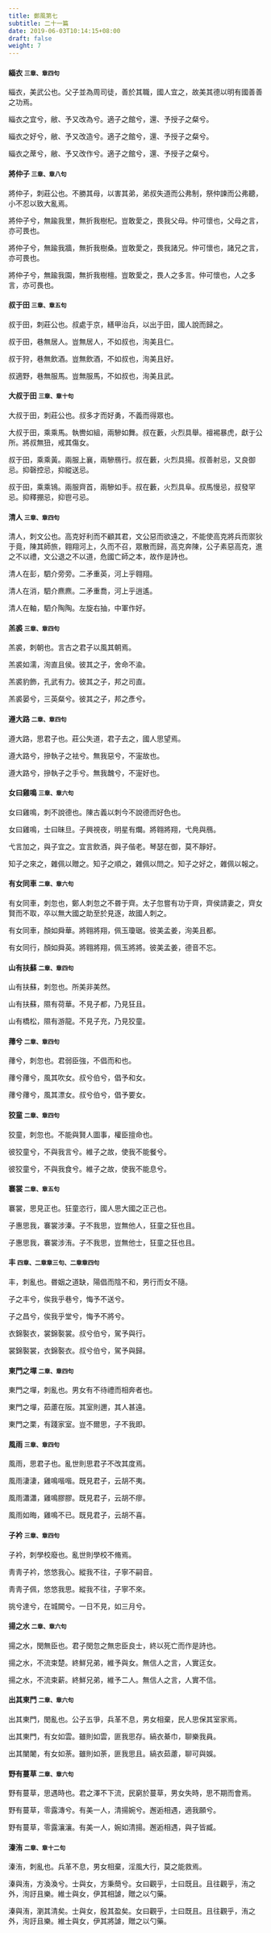 ```yaml
---
title: 鄭風第七
subtitle: 二十一篇
date: 2019-06-03T10:14:15+08:00
draft: false
weight: 7
---
```



<h4 id="7.1">緇衣 <small>三章、章四句</small></h4>

<div class="alert alert-dark" role="alert">
  緇衣，美武公也。父子並為周司徒，善於其職，國人宜之，故美其德以明有國善善之功焉。
</div>

<p id="7.1.1">緇衣之宜兮，敝、予又改為兮。適子之館兮，還、予授子之粲兮。</p>
<p id="7.1.2">緇衣之好兮，敝、予又改造兮。適子之館兮，還、予授子之粲兮。</p>
<p id="7.1.3">緇衣之蓆兮，敝、予又改作兮。適子之館兮，還、予授子之粲兮。</p>

<h4 id="7.2">將仲子 <small>三章、章八句</small></h4>

<div class="alert alert-dark" role="alert">
  將仲子，刺莊公也。不勝其母，以害其弟，弟叔失道而公弗制，祭仲諫而公弗聽，小不忍以致大亂焉。
</div>

<p id="7.2.1">將仲子兮，無踰我里，無折我樹杞。豈敢愛之，畏我父母。仲可懷也，父母之言，亦可畏也。</p>
<p id="7.2.2">將仲子兮，無踰我牆，無折我樹桑。豈敢愛之，畏我諸兄。仲可懷也，諸兄之言，亦可畏也。</p>
<p id="7.2.3">將仲子兮，無踰我園，無折我樹檀。豈敢愛之，畏人之多言。仲可懷也，人之多言，亦可畏也。</p>

<h4 id="7.3">叔于田 <small>三章、章五句</small></h4>

<div class="alert alert-dark" role="alert">
  叔于田，刺莊公也。叔處于京，繕甲治兵，以出于田，國人說而歸之。
</div>

<p id="7.3.1">叔于田，巷無居人。豈無居人，不如叔也，洵美且仁。</p>
<p id="7.3.2">叔于狩，巷無飲酒。豈無飲酒，不如叔也，洵美且好。</p>
<p id="7.3.3">叔適野，巷無服馬。豈無服馬，不如叔也，洵美且武。</p>

<h4 id="7.4">大叔于田 <small>三章、章十句</small></h4>

<div class="alert alert-dark" role="alert">
  大叔于田，刺莊公也。叔多才而好勇，不義而得眾也。
</div>

<p id="7.4.1">大叔于田，乘乘馬。執轡如組，兩驂如舞。叔在藪，火烈具舉。襢裼暴虎，獻于公所。將叔無狃，戒其傷女。</p>
<p id="7.4.2">叔于田，乘乘黃。兩服上襄，兩驂鴈行。叔在藪，火烈具揚。叔善射忌，又良御忌。抑磬控忌，抑縱送忌。</p>
<p id="7.4.3">叔于田，乘乘鴇。兩服齊首，兩驂如手。叔在藪，火烈具阜。叔馬慢忌，叔發罕忌。抑釋掤忌，抑鬯弓忌。</p>

<h4 id="7.5">清人 <small>三章、章四句</small></h4>

<div class="alert alert-dark" role="alert">
  清人，刺文公也。高克好利而不顧其君，文公惡而欲遠之，不能使高克將兵而禦狄于竟，陳其師旅，翱翔河上，久而不召，眾散而歸，高克奔陳，公子素惡高克，進之不以禮，文公退之不以道，危國亡師之本，故作是詩也。
</div>

<p id="7.5.1">清人在彭，駟介旁旁。二矛重英，河上乎翱翔。</p>
<p id="7.5.2">清人在消，駟介麃麃。二矛重喬，河上乎逍遙。</p>
<p id="7.5.3">清人在軸，駟介陶陶。左旋右抽，中軍作好。</p>

<h4 id="7.6">羔裘 <small>三章、章四句</small></h4>

<div class="alert alert-dark" role="alert">
  羔裘，刺朝也。言古之君子以風其朝焉。
</div>

<p id="7.6.1">羔裘如濡，洵直且侯。彼其之子，舍命不渝。</p>
<p id="7.6.2">羔裘豹飾，孔武有力。彼其之子，邦之司直。</p>
<p id="7.6.3">羔裘晏兮，三英粲兮。彼其之子，邦之彥兮。</p>

<h4 id="7.7">遵大路 <small>二章、章四句</small></h4>

<div class="alert alert-dark" role="alert">
  遵大路，思君子也。莊公失道，君子去之，國人思望焉。
</div>

<p id="7.7.1">遵大路兮，摻執子之袪兮。無我惡兮，不寁故也。</p>
<p id="7.7.2">遵大路兮，摻執子之手兮。無我魗兮，不寁好也。</p>

<h4 id="7.8">女曰雞鳴 <small>三章、章六句</small></h4>

<div class="alert alert-dark" role="alert">
  女曰雞鳴，刺不說德也。陳古義以刺今不說德而好色也。
</div>

<p id="7.8.1">女曰雞鳴，士曰昧旦。子興視夜，明星有爛。將翱將翔，弋鳧與鴈。</p>
<p id="7.8.2">弋言加之，與子宜之。宜言飲酒，與子偕老。琴瑟在御，莫不靜好。</p>
<p id="7.8.3">知子之來之，雜佩以贈之。知子之順之，雜佩以問之。知子之好之，雜佩以報之。</p>

<h4 id="7.9">有女同車 <small>二章、章六句</small></h4>

<div class="alert alert-dark" role="alert">
  有女同車，刺忽也，鄭人刺忽之不昬于齊。太子忽嘗有功于齊，齊侯請妻之，齊女賢而不取，卒以無大國之助至於見逐，故國人刺之。
</div>

<p id="7.9.1">有女同車，顏如舜華。將翱將翔，佩玉瓊琚。彼美孟姜，洵美且都。</p>
<p id="7.9.2">有女同行，顏如舜英。將翱將翔，佩玉將將。彼美孟姜，德音不忘。</p>

<h4 id="7.10">山有扶蘇 <small>二章、章四句</small></h4>

<div class="alert alert-dark" role="alert">
  山有扶蘇，刺忽也。所美非美然。
</div>

<p id="7.10.1">山有扶蘇，隰有荷華。不見子都，乃見狂且。</p>
<p id="7.10.2">山有橋松，隰有游龍。不見子充，乃見狡童。</p>

<h4 id="7.11">蘀兮 <small>二章、章四句</small></h4>

<div class="alert alert-dark" role="alert">
  蘀兮，刺忽也。君弱臣強，不倡而和也。
</div>

<p id="7.11.1">蘀兮蘀兮，風其吹女。叔兮伯兮，倡予和女。</p>
<p id="7.11.2">蘀兮蘀兮，風其漂女。叔兮伯兮，倡予要女。</p>

<h4 id="7.12">狡童 <small>二章、章四句</small></h4>

<div class="alert alert-dark" role="alert">
  狡童，刺忽也。不能與賢人圖事，權臣擅命也。
</div>

<p id="7.12.1">彼狡童兮，不與我言兮。維子之故，使我不能餐兮。</p>
<p id="7.12.2">彼狡童兮，不與我食兮。維子之故，使我不能息兮。</p>

<h4 id="7.13">褰裳 <small>二章、章五句</small></h4>

<div class="alert alert-dark" role="alert">
  褰裳，思見正也。狂童恣行，國人思大國之正己也。
</div>

<p id="7.13.1">子惠思我，褰裳涉溱。子不我思，豈無他人，狂童之狂也且。</p>
<p id="7.13.2">子惠思我，褰裳涉洧。子不我思，豈無他士，狂童之狂也且。</p>

<h4 id="7.14">丰 <small>四章、二章章三句、二章章四句</small></h4>

<div class="alert alert-dark" role="alert">
  丰，刺亂也。昬姻之道缺，陽倡而陰不和，男行而女不隨。
</div>

<p id="7.14.1">子之丰兮，俟我乎巷兮，悔予不送兮。</p>
<p id="7.14.2">子之昌兮，俟我乎堂兮，悔予不將兮。</p>
<p id="7.14.3">衣錦褧衣，裳錦褧裳。叔兮伯兮，駕予與行。</p>
<p id="7.14.4">裳錦褧裳，衣錦褧衣。叔兮伯兮，駕予與歸。</p>

<h4 id="7.15">東門之墠 <small>二章、章四句</small></h4>

<div class="alert alert-dark" role="alert">
  東門之墠，刺亂也。男女有不待禮而相奔者也。
</div>

<p id="7.15.1">東門之墠，茹藘在阪。其室則邇，其人甚遠。</p>
<p id="7.15.2">東門之栗，有踐家室。豈不爾思，子不我即。</p>

<h4 id="7.16">風雨 <small>三章、章四句</small></h4>

<div class="alert alert-dark" role="alert">
  風雨，思君子也。亂世則思君子不改其度焉。
</div>

<p id="7.16.1">風雨淒淒，雞鳴喈喈。既見君子，云胡不夷。</p>
<p id="7.16.2">風雨瀟瀟，雞鳴膠膠。既見君子，云胡不瘳。</p>
<p id="7.16.3">風雨如晦，雞鳴不已。既見君子，云胡不喜。</p>

<h4 id="7.17">子衿 <small>三章、章四句</small></h4>

<div class="alert alert-dark" role="alert">
  子衿，刺學校廢也。亂世則學校不脩焉。
</div>

<p id="7.17.1">靑靑子衿，悠悠我心。縱我不往，子寧不嗣音。</p>
<p id="7.17.2">靑靑子佩，悠悠我思。縱我不往，子寧不來。</p>
<p id="7.17.3">挑兮達兮，在城闕兮。一日不見，如三月兮。</p>

<h4 id="7.18">揚之水 <small>二章、章六句</small></h4>

<div class="alert alert-dark" role="alert">
  揚之水，閔無臣也。君子閔忽之無忠臣良士，終以死亡而作是詩也。
</div>

<p id="7.18.1">揚之水，不流束楚。終鮮兄弟，維予與女。無信人之言，人實迋女。</p>
<p id="7.18.2">揚之水，不流束薪。終鮮兄弟，維予二人。無信人之言，人實不信。</p>

<h4 id="7.19">出其東門 <small>二章、章六句</small></h4>

<div class="alert alert-dark" role="alert">
  出其東門，閔亂也。公子五爭，兵革不息，男女相棄，民人思保其室家焉。
</div>

<p id="7.19.1">出其東門，有女如雲。雖則如雲，匪我思存。縞衣綦巾，聊樂我員。</p>
<p id="7.19.2">出其闉闍，有女如荼。雖則如荼，匪我思且。縞衣茹藘，聊可與娛。</p>

<h4 id="7.20">野有蔓草 <small>二章、章六句</small></h4>

<div class="alert alert-dark" role="alert">
  野有蔓草，思遇時也。君之澤不下流，民窮於蔓草，男女失時，思不期而會焉。
</div>

<p id="7.20.1">野有蔓草，零露漙兮。有美一人，清揚婉兮。邂逅相遇，適我願兮。</p>
<p id="7.20.2">野有蔓草，零露瀼瀼。有美一人，婉如清揚。邂逅相遇，與子皆臧。</p>

<h4 id="7.21">溱洧 <small>二章、章十二句</small></h4>

<div class="alert alert-dark" role="alert">
  溱洧，刺亂也。兵革不息，男女相棄，淫風大行，莫之能救焉。
</div>

<p id="7.21.1">溱與洧，方渙渙兮。士與女，方秉蕳兮。女曰觀乎，士曰既且。且往觀乎，洧之外，洵訏且樂。維士與女，伊其相謔，贈之以勺藥。</p>
<p id="7.21.2">溱與洧，瀏其清矣。士與女，殷其盈矣。女曰觀乎，士曰既且。且往觀乎，洧之外，洵訏且樂。維士與女，伊其將謔，贈之以勺藥。</p>
